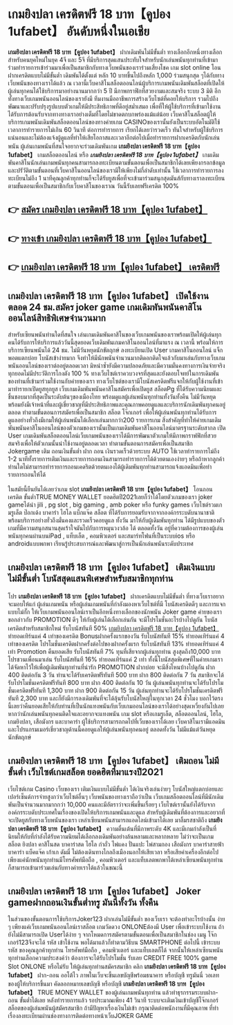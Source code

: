 # เกมยิงปลา เครดิตฟรี 18 บาท【คูปอง 1ufabet】   อันดับหนึ่งในเอเชีย 

**เกมยิงปลา เครดิตฟรี 18 บาท【คูปอง 1ufabet】** ฝากเดิมพันไม่มีขั้นต่ำ  ทางเลือกอีกหนึ่งทางเลือกสำหรับคนยุคใหม่ในยุค 4จี และ 5จี ที่มีบริการสุดแสนประทับใจสำหรับนักเล่นพนันทุกท่านที่เข้ามาร่วมทำรายการเข้าร่วมมาเพื่อเป็นสมาชิกกับทางเว็บพนันของเราร่วมเสี่ยงโชค เกม slot online โอนฝากเครดิตแบบไม่มีขั้นต่ำ เดิมพันได้ตั้งแต่ หลัก 10 บาทขึ้นไปถึงหลัก 1,000 ร่วมสนุกสุด ๆได้กับทางเว็บพนันของทางเราได้แล้ว ณ เวลานี้เว็บคาสิโนสล็อตออนไลน์ผู้บริการเกมพนันเดิมพันสล็อตที่เปิดให้ผู้เล่นทุกคนได้ใช้บริการมาอย่างนานมากกว่า 5 ปี มีภาพกราฟิกที่สวยงามและสมจริง ระบบ 3 มิติ
อีกทั้งทางเว็บเกมพนันออนไลน์ของเรายังมี ทีมงานมืออาชีพการสร้างเว็บไซต์ที่คอยให้บริการ  รวมไปถึงพัฒนาและปรับปรุงรูปแบบตัวเกมให้มีประสิทธิภาพที่ดีอยู่สม่ำเสมอ เพื่อที่ให้ผู้ใช้บริการที่เข้ามาใช้งานได้รับการต้อนรับจากทางทางเราอย่างเต็มที่โดยไม่ขาดตกบกพร่องแม้แต่น้อย เว็บคาสิโนสล็อตผู้ให้บริการเกมพนันเดิมพันสล็อตออนไลน์ของทางค่ายเกม CASINOของเรานั้นยังเป็นระบบอัตโนมัติใช้เวลาการทำรายการไม่เกิน 60 วินาที ต่อการทำรายการ เรียกได้เลยว่ารวดเร็ว ทันใจสำหรับผู้ใช้บริการแน่นอนและไม่ต้องแจ้งผู้ดูแลที่ทำให้เสียโอกาสและเวลาอีกต่อไปเมื่อทำรายการฝากเครดิตกับนักเล่นพนัน
ผู้เล่นเกมพนันที่สนใจอยากจะร่วมเดิมพันเกม **เกมยิงปลา เครดิตฟรี 18 บาท【คูปอง 1ufabet】** เกมสล็อตออนไลน์ หรือ ***เกมยิงปลา เครดิตฟรี 18 บาท【คูปอง 1ufabet】*** เกมเดิมพันคาสิโนนักเล่นเกมพนันทุกคนสามารถลงทะเบียนตามขั้นตอนเพื่อเป็นสมาชิกได้เลยเพียงกรอกข้อมูลและปรัวัติตามขั้นตอนที่เว็บคาสิโนออนไลน์ของเรามีให้เพียงไม่กี่ลำดับเท่านั้น ใช้เวลาการทำรายการลงทะเบียนไม่ถึง 1 นาทีคุณลูกค้าทุกท่านก็จะได้รับยูสเพื่อที่จะเข้ามาร่วมสนุกสุดมันส์กับทางเราลงทะเบียนตามขั้นตอนเพื่อเป็นสมาชิกกับเว็บคาสิโนของเราณ วันนี้รับเลยฟรีเครดิต 100%

## 👉 [สมัคร เกมยิงปลา เครดิตฟรี 18 บาท【คูปอง 1ufabet】](https://archa888.com/)
## 👉 [ทางเข้า เกมยิงปลา เครดิตฟรี 18 บาท【คูปอง 1ufabet】](https://archa888.com/)
## 👉 [เกมยิงปลา เครดิตฟรี 18 บาท【คูปอง 1ufabet】 เครดิตฟรี](https://archa888.com/)

## เกมยิงปลา เครดิตฟรี 18 บาท【คูปอง 1ufabet】 เปิดใช้งานตลอด  24 ชม.สมัคร joker game เกมเดิมพันพนันคาสิโนออนไลน์สิทธิพิเศษจำนวนมาก

สำหรับเซียนพนันท่านใดที่สนใจ เล่นเกมเดิมพันคาสิโนของเว็บเกมพนันของเราพร้อมเปิดให้ผู้เล่นทุกคนได้รับการให้บริการแล้ววันนี้สุดยอดเว็บเดิมพันเกมคาสิโนออนไลน์ที่มาแรง ณ เวลานี้ พร้อมให้การบริการเซียนพนันได้ 24 ชม. ไม่มีวันหยุดนักขัตฤกษ์ ลงทะเบียนเปิด User เกมคาสิโนออนไลน์ แจ็กพอตแตกบ่อย โบนัสเข้าง่ายมาก จึงทำให้มีนักพนันจำนวนมากติดอกติดใจแล้วกับมาเล่นกับทางเว็บเกมพนันออนไลน์ของเราต่ออยู่ตลอดเวลา มิหนำซ้ำยังมีความปลอดภัยและมีความมั่นคงทางการเงินจ่ายจริงทุกยอดไม่มีประวัติการโกงตัง 100 % ทางเว็บไซต์เราควบวงจรที่สุดและยังตอบโจทย์ในการเดิมพันของท่านที่เข้ามาร่วมใช้งานกับค่ายของเรา
ทางเว็บไซต์ของเรามีโบนัสเครดิตฟรีแจกให้กับผู้ใช้งานที่เข้ามาทำรายกเปิดยูสทุกยูส เว็บเกมเดิมพันพนันคาสิโนสมัครเพื่อเปิดยูส สล็อตPg ที่ได้รับความนิยมและชื่นชอบมากที่สุดเป็นระดับต้นๆของเมืองไทย พร้อมดูแลผู้เล่นพนันทุกท่านทั้งวันทั้งคืน ไม่มีวันหยุดพร้อมยังมีเจ้าหน้าที่และผู้เชี่ยวชาญที่มีประสิทธิภาพและคุณภาพคอยดูแลและบริการนักเดิมพันทุกคนอยู่ตลอด ทำตามขั้นตอนการสมัครเพื่อเป็นสมาชิก สล็อต โจ๊กเกอร์ เพื่อให้ผู้เล่นพนันทุกท่านได้รับการดูแลอย่างทั่วถึงมีเกมให้ผู้เล่นพนันได้เลือกเล่นมากกว่า200 รายการเกม
สิ่งสำคัญที่ทำให้ค่ายเกมเดิมพันพนันคาสิโนออนไลน์ของตัวเกมของเรานั้นเป็นเกมเดิมพันคาสิโนออนไลน์มาตรฐานระดับสากล เปิด User  เกมเดิมพันสล็อตออนไลน์เว็บเกมพนันของเราได้มีการพัฒนาตัวเกมให้มีภาพกราฟฟิกที่สวยสมจริงเพื่อให้ตัวเกมนั้นน่าใช้งานอยู่ตลอดเวลา ทำตามขั้นตอนการสมัครเพื่อเป็นสมาชิก Jokergame เติม ถอนเงินขั้นต่ำ ฝาก ถอน เงินรวดเร็วด้วยระบบ AUTO ใช้เวลาทำรายการไม่ถึง 1-2 นาทีทั้งรายการเติมเงินและรายการถอนเงินสามารถทำรายการได้ด้วยตนเองง่ายๆ หรือถ้าหากลูกค้าท่านใดไม่สามารถทำรายการถอนเคดริตด้วยตนเองได้ผู้เดิมพันทุกท่านสามารถแจ้งแอดมินเพื่อทำรายการถอนให้ได้

ในสมัยนี้ยืนยันได้เลยว่าเกม slot  **เกมยิงปลา เครดิตฟรี 18 บาท【คูปอง 1ufabet】** โอนถอนเครดิต ขั้นต่ำTRUE MONEY WALLET ยอดฮิตปี2021เลยก็ว่าได้โดยตัวเกมของเรา joker gameได้นำ  jili , pg slot , big gaming , amb poker หรือ funky games เว็บไซต์รวมเกมรูเล็ต  ป๊อกเด้ง บาคาร่า ไฮโล แบ็กแจ๊ค สล็อต ที่ได้รับการยอมรับจากจากองค์กรระบดับนานาชาติ พร้อมบริการอย่างทั่วถึงมั่นคงและรวดเร็วคอยดูแล ทั้งวัน มาให้กับผู้เดิมพันทุกท่าน ได้มีรูปแบบของตัวเกมที่มีความสนุกสนานสุดเร้าใจมันไปกับการหมุนวงวล้อ ได้ ตลอดทั้งวัน อยู่ที่ความต้องการของผู้เล่นพนันทุกคนผ่านบนiPad , แท็บเล็ต , คอมพิวเตอร์ และสมาร์ทโฟนที่เป็นระบบios หรือ androidแบบพกพา เรียนรู้ประสบการณ์และพัฒนาสู่การเป็นนักเล่นพนันระดับประเทศ

## เกมยิงปลา เครดิตฟรี 18 บาท【คูปอง 1ufabet】 เติมเงินแบบไม่มีขั้นต่ำ โบนัสสุดแสนพิเศษสำหรับสมาชิกทุกท่าน

โปร **เกมยิงปลา เครดิตฟรี 18 บาท【คูปอง 1ufabet】** ฝากเครดิตแบบไม่มีขั้นต่ำ ที่ทางเว็บเราอยากจะมอบให้แก่  ผู้เล่นเกมพนัน หรือผู้เล่นเกมพนันที่กำลังมองหาเว็บไซต์ที่มี โบนัสเครดิตดีๆ และการแจกแบบไม่กั๊ก ให้เว็บเกมพนันออนไลน์เราเป็นอีกหนึ่งทางเลือกของนักพนัน Joker game ค่ายของเรา ขอกล่าวกับ PROMOTION ดีๆ ให้กับผู้เล่นได้เลือกเล่นกัน จะมีโปรโมชั่นอะไรบ้างไปดูกัน
โบนัสเครดิตสำหรับสมาชิกใหม่ รับโบนัสทันที 50% [เกมยิงปลา เครดิตฟรี 18 บาท【คูปอง 1ufabet】](https://archa888.com/) ทำยอดเทิร์นแค่ 4 เท่าของเครดิต
Bonusฝากครั้งแรกของวัน รับโบนัสทันที 15% ทำยอดเทิร์นแค่ 4 เท่าของเครดิต
โปรโมชั่นเครดิตฝากครั้งต่อไปของฝากครั้งแรก รับโบนัสทันที 13% ทำยอดเทิร์นแค่ 4 เท่า
 Promotion คืนยอดเสีย รับโบนัสทันที 7% ทุนที่เสียจากผู้เล่นทุกท่าน สูงสุดถึง10,000 บาท
โปรชวนเพื่อนมาเล่น รับโบนัสทันที 16% ทำยอดเทิร์นแค่ 2 เท่า
ทั้งนี้โบนัสสุดพิเศษที่ในค่ายเกมเราได้จัดหาไว้ให้เพื่อผู้เดิมพันทุกท่านที่น่ารัก  PROMOTION ฝากบ่อย จะมีสิ่งไหนบ้างไปดูกัน
ฝาก 400 ติดต่อกัน 3 วัน ท่านจะได้รับเครดิตฟรีทันที 500 บาท
ฝาก 800 ติดต่อกัน 7 วัน สมาชิกจะได้รับโปรโมชั่นเครดิตฟรีทันที 800 บาท
ฝาก 400 ติดต่อกัน 10 วัน ผู้เล่นพนันทุกท่านจะได้รับโปรโมชั่นเครดิตฟรีทันที 1,300 บาท
ฝาก 900 ติดต่อกัน 15 วัน ผู้เล่นทุกท่านจะได้รับโปรโมชั่นเครดิตฟรีทันที 2,300 บาท
และก็ยังมีการลงเดิมพันที่จะได้ลุ้นรับโบนัสใหญ่ในทุกเวลา 24 ชั่วโมง บอกไว้ตรงนี้เลยว่าคืนยอดเสียให้กับท่านที่เป็นนักแทงพนันกับเว็บเกมออนไลน์ของเราได้อย่างสุดเหวี่ยงกันไปเลย หากว่านักเล่นพนันทุกคนติดใจและอยากจะแทงพนัน เกม slot  หรือเกมรูเล็ต, สล็อตออนไลน์, ไฮโล, เกมยิงปลา, เสือมังกร และบาคาร่า ผู้ใช้บริการสามารถกดไปที่เว็บของเราได้เลย เว็บคาสิโนเรามีแอดมินและโปรแกรมเมอร์เชี่ยวชาญด้านนี้คอยดูแลให้ผู้เล่นพนันทุกคนอยู่ ตลอดทั้งวัน ไม่มีแม้แต่วันหยุดนักขัตฤกษ์

## เกมยิงปลา เครดิตฟรี 18 บาท【คูปอง 1ufabet】 เติมถอน ไม่มีขั้นต่ำ  เว็บไซต์เกมสล็อต ยอดฮิตที่มาแรงปี2021

เว็บไซต์เกม Casino เว็บของเรา เติมเงินแบบไม่มีขั้นต่ำ ได้เงินจริงเล่นง่ายๆ โบนัสใหญ่แตกบ่อยและเปอร์เซ็นต์การจ่ายสูงกว่าเว็บไซต์อื่นๆ เว็บพนันของทางเราถือว่าเป็น เว็บเกมสล็อตออนไลน์ที่มีนักเดิมพันเป็นจำนวนมากมากกว่า 10,000 คนและมีอัตราว่าจะเพิ่มขึ้นเรื่อยๆ เว็บไซต์เรานั้นยังได้รับจากองค์กรระบดับประเทศในเรื่องของเปิดให้บริการเกมพนันและดูแล สำหรับผู้เดิมพันที่ต้องการและอยากที่จะเปิดยูสกับทางเว็บพนันของเรา เหล่าเซียนพนันสามารถแอดไลน์เข้ามาได้เลย
	มาลิ้มรสชาติถึง **เกมยิงปลา เครดิตฟรี 18 บาท【คูปอง 1ufabet】** ความตื่นเต้นที่มีภาพระดับ 4K และมีเกมกำลังเป็นที่นิยมให้กับที่กำลังได้รับความนิยมได้เลือกลงเดิมพันอย่างล้นหลามและหลากหลาย  ไม่ว่าจะเป็นเกม สล็อต ยิงปลา คาสิโนสด บาคาร่าสด ไฮโล กำถั่ว ไพ่แคง ปั่นแปะ ไพ่สามกอง เสือมังกร บาคาร่าสายฟ้า บาคาร่า แบ็คแจ๊ค เก้าเก ดัมมี่ ไม่ต้องเดินทางไกลถึงเมืองนอกให้เสียเวลา หรือเสียค่าเครื่องอีกต่อไป เพียงแค่นักพนันทุกท่านมีโทรศัพท์มือถือ , คอมพิวเตอร์ และแท็บเลตพกพาได้เหล่าเซียนพนันทุกท่านก็สามารถเข้ามาร่วมเล่นกับทางค่ายเราได้แล้วในขณะนี้

## เกมยิงปลา เครดิตฟรี 18 บาท【คูปอง 1ufabet】 Joker gameฝากถอนเงินขั้นต่ำทรู มันนี่ทั้งวัน ทั้งคืน

ในส่วนของขั้นตอนการใช้บริการJoker123 ฝากเล่นไม่มีขั้นต่ำ ของเว็บเรา จะต้องทำอะไรบ้างนั้น ง่าย ๆ เพียงแค่เว็บเกมพนันออนไลน์เราสล็อต เกมวัดดวง ONLONEต้องมี User เพื่อเข้าระบบใช้งาน ถ้ายังไม่มีสามารถเปิด Userได้ง่าย ๆ จากโหมดการสมัครตามขั้นตอนเพื่อเป็นสมาชิกในช่อง เมนู โจ๊กเกอร์123จึงจะได้ รหัส เข้าใช้งาน พอได้มาแล้วก็ทำตามวิธีบน SMARTPHONE ต่อไปนี้
เข้าระบบ รหัส  ของคุณลูกค้าทุกท่าน โทรศัพท์มือถือ , คอมพิวเตอร์ และแท็บเลตก็ได้
จากนั้นให้เหล่าเซียนพนันทุกท่านเลือกความประสงค์ว่า ต้องการจะได้รับโปรโมชั่น รับเลย CREDIT FREE 100% game Slot ONLONE หรือไม่รับ
ให้ผู้เล่นทุกท่านสมัครสมาชิก คลิก **เกมยิงปลา เครดิตฟรี 18 บาท【คูปอง 1ufabet】** ฝาก-ถอน ออโต้ไว ภาพในเว็บจะขึ้นเลขบัญชีพร้อมธนาคาร หรือบัญชี ทรูมันนี่ วอเลท ของผู้ให้บริการขึ้นมา
คัดลอกหมายเลขบัญชี หรือบัญชี **เกมยิงปลา เครดิตฟรี 18 บาท【คูปอง 1ufabet】** TRUE MONEY WALLET ของผู้เล่นเกมพนันทุกท่าน แล้วทำธุรกรรมระบบฝาก-ถอน ขั้นต่ำได้เลย
หลังทำรายการแล้ว รอประมาณเพียง 41 วินาที ระบบจะเติมเงินเข้าบัญชีโจ๊กเกอร์ สล็อตของผู้เล่นพนันผู้สมัครสมาชิก
ถ้ามีปัญหาเรื่องเงินไม่เข้า กรุณาติดต่อพนักงานที่มีคุณภาพ ที่ทำเรื่องลงทะเบียนผ่านช่องทางการติดต่อทางหน้าเว็บJOKER GAME


